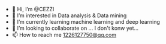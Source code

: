 - 👋 Hi, I’m @CEZZI
- 👀 I’m interested in Data analysis & Data mining
- 🌱 I’m currently learning machine learning and deep learning
- 💞️ I’m looking to collaborate on ... I don't konw yet...
- 📫 How to reach me 1226127750@qq.com

<!---
CEZZI/CEZZI is a ✨ special ✨ repository because its `README.md` (this file) appears on your GitHub profile.
You can click the Preview link to take a look at your changes.
--->
